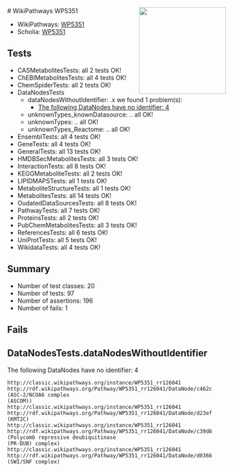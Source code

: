 <img style="float: right; width: 200px" src="https://upload.wikimedia.org/wikipedia/commons/thumb/8/83/Wplogo_with_text_500.png/640px-Wplogo_with_text_500.png" />
# WikiPathways WP5351

* WikiPathways: [WP5351](https://wikipathways.org/pathways/WP5351)
* Scholia: [WP5351](https://scholia.toolforge.org/wikipathways/WP5351)
## Tests
* CASMetabolitesTests: all 2 tests OK!
* ChEBIMetabolitesTests: all 4 tests OK!
* ChemSpiderTests: all 2 tests OK!
* DataNodesTests
    * dataNodesWithoutIdentifier: .x we found 1 problem(s):
        * [The following DataNodes have no identifier: 4](#d2d32fa3)
    * unknownTypes_knownDatasource: .. all OK!
    * unknownTypes: .. all OK!
    * unknownTypes_Reactome: .. all OK!
* EnsemblTests: all 4 tests OK!
* GeneTests: all 4 tests OK!
* GeneralTests: all 13 tests OK!
* HMDBSecMetabolitesTests: all 3 tests OK!
* InteractionTests: all 8 tests OK!
* KEGGMetaboliteTests: all 2 tests OK!
* LIPIDMAPSTests: all 1 tests OK!
* MetaboliteStructureTests: all 1 tests OK!
* MetabolitesTests: all 14 tests OK!
* OudatedDataSourcesTests: all 8 tests OK!
* PathwayTests: all 7 tests OK!
* ProteinsTests: all 2 tests OK!
* PubChemMetabolitesTests: all 3 tests OK!
* ReferencesTests: all 6 tests OK!
* UniProtTests: all 5 tests OK!
* WikidataTests: all 4 tests OK!


## Summary

* Number of test classes: 20
* Number of tests: 97
* Number of assertions: 196
* Number of fails: 1

## Fails

<a name="d2d32fa3" />

## DataNodesTests.dataNodesWithoutIdentifier

The following DataNodes have no identifier: 4
```
http://classic.wikipathways.org/instance/WP5351_rr126041 http://rdf.wikipathways.org/Pathway/WP5351_rr126041/DataNode/c462c (ASC-2/NCOA6 complex
(ASCOM))
http://classic.wikipathways.org/instance/WP5351_rr126041 http://rdf.wikipathways.org/Pathway/WP5351_rr126041/DataNode/d23ef (KMT2C)
http://classic.wikipathways.org/instance/WP5351_rr126041 http://rdf.wikipathways.org/Pathway/WP5351_rr126041/DataNode/c39d6 (Polycomb repressive deubiquitinase
(PR-DUB) complex)
http://classic.wikipathways.org/instance/WP5351_rr126041 http://rdf.wikipathways.org/Pathway/WP5351_rr126041/DataNode/d0366 (SWI/SNF complex)
```

